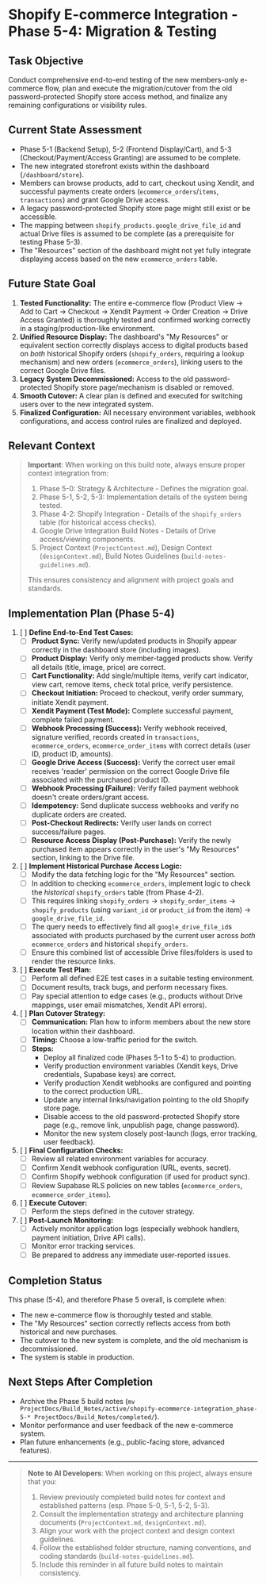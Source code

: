 # Shopify E-commerce Integration - Phase 5-4: Migration & Testing

## Task Objective
Conduct comprehensive end-to-end testing of the new members-only e-commerce flow, plan and execute the migration/cutover from the old password-protected Shopify store access method, and finalize any remaining configurations or visibility rules.

## Current State Assessment
-   Phase 5-1 (Backend Setup), 5-2 (Frontend Display/Cart), and 5-3 (Checkout/Payment/Access Granting) are assumed to be complete.
-   The new integrated storefront exists within the dashboard (`/dashboard/store`).
-   Members can browse products, add to cart, checkout using Xendit, and successful payments create orders (`ecommerce_orders`/`items`, `transactions`) and grant Google Drive access.
-   A legacy password-protected Shopify store page might still exist or be accessible.
-   The mapping between `shopify_products.google_drive_file_id` and actual Drive files is assumed to be complete (as a prerequisite for testing Phase 5-3).
-   The "Resources" section of the dashboard might not yet fully integrate displaying access based on the new `ecommerce_orders` table.

## Future State Goal
1.  **Tested Functionality:** The entire e-commerce flow (Product View -> Add to Cart -> Checkout -> Xendit Payment -> Order Creation -> Drive Access Granted) is thoroughly tested and confirmed working correctly in a staging/production-like environment.
2.  **Unified Resource Display:** The dashboard's "My Resources" or equivalent section correctly displays access to digital products based on *both* historical Shopify orders (`shopify_orders`, requiring a lookup mechanism) and new orders (`ecommerce_orders`), linking users to the correct Google Drive files.
3.  **Legacy System Decommissioned:** Access to the old password-protected Shopify store page/mechanism is disabled or removed.
4.  **Smooth Cutover:** A clear plan is defined and executed for switching users over to the new integrated system.
5.  **Finalized Configuration:** All necessary environment variables, webhook configurations, and access control rules are finalized and deployed.

## Relevant Context

> **Important**: When working on this build note, always ensure proper context integration from:
> 1.  Phase 5-0: Strategy & Architecture - Defines the migration goal.
> 2.  Phase 5-1, 5-2, 5-3: Implementation details of the system being tested.
> 3.  Phase 4-2: Shopify Integration - Details of the `shopify_orders` table (for historical access checks).
> 4.  Google Drive Integration Build Notes - Details of Drive access/viewing components.
> 5.  Project Context (`ProjectContext.md`), Design Context (`designContext.md`), Build Notes Guidelines (`build-notes-guidelines.md`).
>
> This ensures consistency and alignment with project goals and standards.

## Implementation Plan (Phase 5-4)

1.  [ ] **Define End-to-End Test Cases:**
    *   [ ] **Product Sync:** Verify new/updated products in Shopify appear correctly in the dashboard store (including images).
    *   [ ] **Product Display:** Verify only member-tagged products show. Verify all details (title, image, price) are correct.
    *   [ ] **Cart Functionality:** Add single/multiple items, verify cart indicator, view cart, remove items, check total price, verify persistence.
    *   [ ] **Checkout Initiation:** Proceed to checkout, verify order summary, initiate Xendit payment.
    *   [ ] **Xendit Payment (Test Mode):** Complete successful payment, complete failed payment.
    *   [ ] **Webhook Processing (Success):** Verify webhook received, signature verified, records created in `transactions`, `ecommerce_orders`, `ecommerce_order_items` with correct details (user ID, product ID, amounts).
    *   [ ] **Google Drive Access (Success):** Verify the correct user email receives 'reader' permission on the correct Google Drive file associated with the purchased product ID.
    *   [ ] **Webhook Processing (Failure):** Verify failed payment webhook doesn't create orders/grant access.
    *   [ ] **Idempotency:** Send duplicate success webhooks and verify no duplicate orders are created.
    *   [ ] **Post-Checkout Redirects:** Verify user lands on correct success/failure pages.
    *   [ ] **Resource Access Display (Post-Purchase):** Verify the newly purchased item appears correctly in the user's "My Resources" section, linking to the Drive file.
2.  [ ] **Implement Historical Purchase Access Logic:**
    *   [ ] Modify the data fetching logic for the "My Resources" section.
    *   [ ] In addition to checking `ecommerce_orders`, implement logic to check the *historical* `shopify_orders` table (from Phase 4-2).
    *   [ ] This requires linking `shopify_orders` -> `shopify_order_items` -> `shopify_products` (using `variant_id` or `product_id` from the item) -> `google_drive_file_id`.
    *   [ ] The query needs to effectively find all `google_drive_file_id`s associated with products purchased by the current user across *both* `ecommerce_orders` and historical `shopify_orders`.
    *   [ ] Ensure this combined list of accessible Drive files/folders is used to render the resource links.
3.  [ ] **Execute Test Plan:**
    *   [ ] Perform all defined E2E test cases in a suitable testing environment.
    *   [ ] Document results, track bugs, and perform necessary fixes.
    *   [ ] Pay special attention to edge cases (e.g., products without Drive mappings, user email mismatches, Xendit API errors).
4.  [ ] **Plan Cutover Strategy:**
    *   [ ] **Communication:** Plan how to inform members about the new store location within their dashboard.
    *   [ ] **Timing:** Choose a low-traffic period for the switch.
    *   [ ] **Steps:**
        *   Deploy all finalized code (Phases 5-1 to 5-4) to production.
        *   Verify production environment variables (Xendit keys, Drive credentials, Supabase keys) are correct.
        *   Verify production Xendit webhooks are configured and pointing to the correct production URL.
        *   Update any internal links/navigation pointing to the old Shopify store page.
        *   Disable access to the old password-protected Shopify store page (e.g., remove link, unpublish page, change password).
        *   Monitor the new system closely post-launch (logs, error tracking, user feedback).
5.  [ ] **Final Configuration Checks:**
    *   [ ] Review all related environment variables for accuracy.
    *   [ ] Confirm Xendit webhook configuration (URL, events, secret).
    *   [ ] Confirm Shopify webhook configuration (if used for product sync).
    *   [ ] Review Supabase RLS policies on new tables (`ecommerce_orders`, `ecommerce_order_items`).
6.  [ ] **Execute Cutover:**
    *   [ ] Perform the steps defined in the cutover strategy.
7.  [ ] **Post-Launch Monitoring:**
    *   [ ] Actively monitor application logs (especially webhook handlers, payment initiation, Drive API calls).
    *   [ ] Monitor error tracking services.
    *   [ ] Be prepared to address any immediate user-reported issues.

## Completion Status

This phase (5-4), and therefore Phase 5 overall, is complete when:
-   The new e-commerce flow is thoroughly tested and stable.
-   The "My Resources" section correctly reflects access from both historical and new purchases.
-   The cutover to the new system is complete, and the old mechanism is decommissioned.
-   The system is stable in production.

## Next Steps After Completion
-   Archive the Phase 5 build notes (`mv ProjectDocs/Build_Notes/active/shopify-ecommerce-integration_phase-5-* ProjectDocs/Build_Notes/completed/`).
-   Monitor performance and user feedback of the new e-commerce system.
-   Plan future enhancements (e.g., public-facing store, advanced features).

---

> **Note to AI Developers**: When working on this project, always ensure that you:
> 1.  Review previously completed build notes for context and established patterns (esp. Phase 5-0, 5-1, 5-2, 5-3).
> 2.  Consult the implementation strategy and architecture planning documents (`ProjectContext.md`, `designContext.md`).
> 3.  Align your work with the project context and design context guidelines.
> 4.  Follow the established folder structure, naming conventions, and coding standards (`build-notes-guidelines.md`).
> 5.  Include this reminder in all future build notes to maintain consistency. 